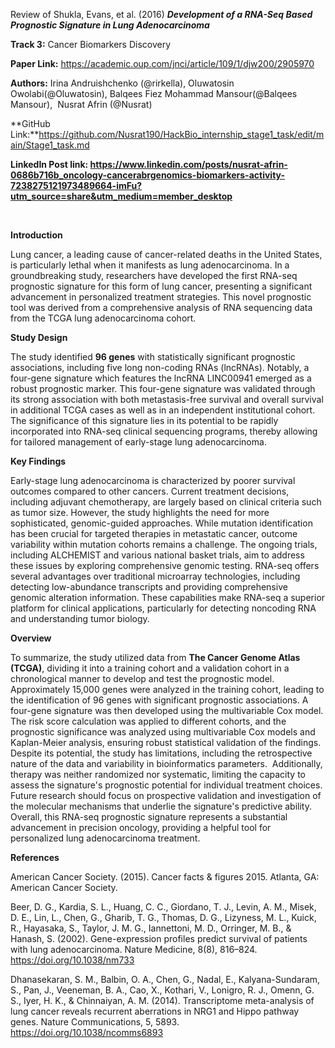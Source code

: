 Review of Shukla, Evans, et al. (2016) **_Development of a RNA-Seq Based Prognostic Signature in Lung Adenocarcinoma_**


**Track 3:** Cancer Biomarkers Discovery

**Paper Link:** <https://academic.oup.com/jnci/article/109/1/djw200/2905970>

**Authors:** Irina Andruishchenko (@rirkella), Oluwatosin Owolabi(@Oluwatosin), Balqees Fiez Mohammad Mansour(@Balqees Mansour),  Nusrat Afrin (@Nusrat)

**GitHub Link:**https://github.com/Nusrat190/HackBio_internship_stage1_task/edit/main/Stage1_task.md

**LinkedIn Post link: <https://www.linkedin.com/posts/nusrat-afrin-0686b716b_oncology-cancerabrgenomics-biomarkers-activity-7238275121973489664-imFu?utm_source=share&utm_medium=member_desktop>**

 

**Introduction**

Lung cancer, a leading cause of cancer-related deaths in the United States, is particularly lethal when it manifests as lung adenocarcinoma. In a groundbreaking study, researchers have developed the first RNA-seq prognostic signature for this form of lung cancer, presenting a significant advancement in personalized treatment strategies. This novel prognostic tool was derived from a comprehensive analysis of RNA sequencing data from the TCGA lung adenocarcinoma cohort.

**Study Design**

The study identified **96 genes** with statistically significant prognostic associations, including five long non-coding RNAs (lncRNAs). Notably, a four-gene signature which features the lncRNA LINC00941 emerged as a robust prognostic marker. This four-gene signature was validated through its strong association with both metastasis-free survival and overall survival in additional TCGA cases as well as in an independent institutional cohort. The significance of this signature lies in its potential to be rapidly incorporated into RNA-seq clinical sequencing programs, thereby allowing for tailored management of early-stage lung adenocarcinoma.

**Key Findings**

Early-stage lung adenocarcinoma is characterized by poorer survival outcomes compared to other cancers. Current treatment decisions, including adjuvant chemotherapy, are largely based on clinical criteria such as tumor size. However, the study highlights the need for more sophisticated, genomic-guided approaches. While mutation identification has been crucial for targeted therapies in metastatic cancer, outcome variability within mutation cohorts remains a challenge. The ongoing trials, including ALCHEMIST and various national basket trials, aim to address these issues by exploring comprehensive genomic testing. RNA-seq offers several advantages over traditional microarray technologies, including detecting low-abundance transcripts and providing comprehensive genomic alteration information. These capabilities make RNA-seq a superior platform for clinical applications, particularly for detecting noncoding RNA and understanding tumor biology.


**Overview**

To summarize, the study utilized data from **The Cancer Genome Atlas (TCGA)**, dividing it into a training cohort and a validation cohort in a chronological manner to develop and test the prognostic model. Approximately 15,000 genes were analyzed in the training cohort, leading to the identification of 96 genes with significant prognostic associations. A four-gene signature was then developed using the multivariable Cox model. The risk score calculation was applied to different cohorts, and the prognostic significance was analyzed using multivariable Cox models and Kaplan-Meier analysis, ensuring robust statistical validation of the findings. Despite its potential, the study has limitations, including the retrospective nature of the data and variability in bioinformatics parameters.  Additionally, therapy was neither randomized nor systematic, limiting the capacity to assess the signature's prognostic potential for individual treatment choices. Future research should focus on prospective validation and investigation of the molecular mechanisms that underlie the signature's predictive ability. Overall, this RNA-seq prognostic signature represents a substantial advancement in precision oncology, providing a helpful tool for personalized lung adenocarcinoma treatment.

**References**

American Cancer Society. (2015). Cancer facts & figures 2015. Atlanta, GA: American Cancer Society.

Beer, D. G., Kardia, S. L., Huang, C. C., Giordano, T. J., Levin, A. M., Misek, D. E., Lin, L., Chen, G., Gharib, T. G., Thomas, D. G., Lizyness, M. L., Kuick, R., Hayasaka, S., Taylor, J. M. G., Iannettoni, M. D., Orringer, M. B., & Hanash, S. (2002). Gene-expression profiles predict survival of patients with lung adenocarcinoma. Nature Medicine, 8(8), 816–824. https://doi.org/10.1038/nm733

Dhanasekaran, S. M., Balbin, O. A., Chen, G., Nadal, E., Kalyana-Sundaram, S., Pan, J., Veeneman, B. A., Cao, X., Kothari, V., Lonigro, R. J., Omenn, G. S., Iyer, H. K., & Chinnaiyan, A. M. (2014). Transcriptome meta-analysis of lung cancer reveals recurrent aberrations in NRG1 and Hippo pathway genes. Nature Communications, 5, 5893. https://doi.org/10.1038/ncomms6893
